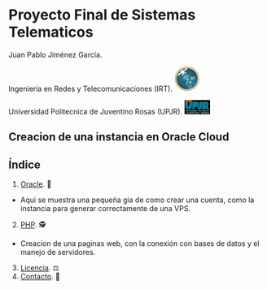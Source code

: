 # Proyecto Final de Sistemas Telematicos
Juan Pablo Jiménez García.

Ingenieria en Redes y Telecomunicaciones (IRT). ![screen](https://github.com/ElmoBellako246/ElmoBellako246.github.io/blob/main/assets/img/LogoUPJR.jpg)

Universidad Politecnica de Juventino Rosas (UPJR). ![screen](https://github.com/ElmoBellako246/ElmoBellako246.github.io/blob/main/assets/img/LogoIRT%20(1).png)

## Creacion de una instancia en Oracle Cloud


## Índice

1. [Oracle](https://github.com/ElmoBellako246/ElmoBellako246.github.io/blob/main/READMEORACLE.md). 🐑
* Aqui se muestra una pequeña gia de como crear una cuenta, como la instancia para generar correctamente de una VPS.
2. [PHP](https://github.com/ElmoBellako246/ElmoBellako246.github.io/blob/main/READMEPHP.md). 🕵️
* Creacion de una paginas web, con la conexión con bases de datos y el manejo de servidores.
3. [Licencia](#licencia). ⚖️
4. [Contacto](#contacto). 🤳
